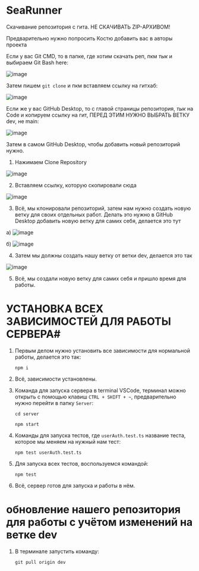 # SeaRunner

Скачивание репозитория с гита. НЕ СКАЧИВАТЬ ZIP-АРХИВОМ!

Предварительно нужно попросить Костю добавить вас в авторы проекта

Если у вас Git CMD, то в папке, где хотим скачать реп, пкм *тык* и выбираем Git Bash here:

  ![image](https://github.com/astar1ka/Sea-Runner-Server/assets/90634514/fcfb4f7a-e168-450c-af2e-dcbd9964ec99)
  
Затем пишем `git clone` и пкм вставляем ссылку на гитхаб:

   ![image](https://github.com/astar1ka/SeaRunner/assets/90634514/2f3c5f96-0646-47c2-ba72-891679681549)

Если же у вас GitHub Desktop, то с главой страницы репозитория, *тык* на Code и копируем ссылку на гит, ПЕРЕД ЭТИМ НУЖНО ВЫБРАТЬ ВЕТКУ dev, не main:

  ![image](https://github.com/astar1ka/Sea-Runner-Server/assets/90634514/11ad3e3c-7002-45f2-90fb-995aa5aeb0b7)

Затем в самом GitHub Desktop, чтобы добавить новый репозиторий нужно.

1. Нажимаем Clone Repository

  ![image](https://github.com/astar1ka/Sea-Runner-Server/assets/90634514/4a3bfedb-4fc0-495d-9483-78d9bf562038)
  
2. Вставляем ссылку, которую скопировали сюда

  ![image](https://github.com/astar1ka/Sea-Runner-Server/assets/90634514/5cc3673e-c694-4b8e-99c9-a932f9a41976)

3. Всё, мы клонировали репозиторий, затем нам нужно создать новую ветку для своих отдельных работ. Делать это нужно в GitHub Desktop добавить новую ветку для самих себя, делается это тут

  а) ![image](https://github.com/astar1ka/Sea-Runner-Server/assets/90634514/1d890327-8dba-4aa9-bed9-49027babce3e)

  б) ![image](https://github.com/astar1ka/Sea-Runner-Server/assets/90634514/085bad91-6809-447f-ba99-a351127b8646)

4. Затем мы должны создать нашу ветку от ветки dev, делается это так
  
  ![image](https://github.com/astar1ka/Sea-Runner-Server/assets/90634514/5101f803-c96f-4448-8a0b-3a673fd33eaf)

 5. Всё, мы создали новую ветку для самих себя и пришло время для работы.


# УСТАНОВКА ВСЕХ ЗАВИСИМОСТЕЙ ДЛЯ РАБОТЫ СЕРВЕРА#

1. Первым делом нужно установить все зависимости для нормальной работы, делается это так:

    ```console
    npm i
    ```

2. Всё, зависимости установлены. 

3. Команда для запуска сервера в terminal VSCode, терминал можно открыть с помощью клавиш `CTRL + SHIFT + ~`, предварительно нужно перейти в папку `Server`:

    ```console
    cd server
    ```

    ```console
    npm start
    ```

4. Команды для запуска тестов, где `userAuth.test.ts` название теста, которое мы меняем на нужный нам тест:

    ```console
    npm test userAuth.test.ts
    ```

5. Для запуска всех тестов, воспользуемся командой:

    ```console
    npm test
    ```

6. Всё, сервер готов для запуска и работы в нём.


# обновление нашего репозитория для работы с учётом изменений на ветке dev #

1. В терминале запустить команду:
    
    ```console
    git pull origin dev
    ```
